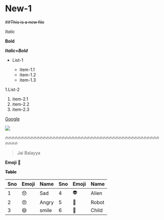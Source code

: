 # New-1
##~~This is a new file~~

*Italic*

**Bold**

***Italic+Bold***

* List-1

  * item-1.1
  * item-1.2
  * item-1.3

1.List-2

  1. item-2.1
  2. item-2.2
  3. item-2.3

[Google](www.google.com)

![](https://akm-img-a-in.tosshub.com/indiatoday/images/story/202107/Nandamuri_Balakrishna_Akhanda__1200x768.jpeg?.aX68J3F6s7C5CCwQUGyATOjmurl0cFN&size=770:433)

🔥🔥🔥🔥🔥🔥🔥🔥🔥🔥🔥🔥🔥🔥🔥🔥🔥🔥🔥🔥🔥🔥🔥🔥🔥🔥🔥🔥🔥🔥🔥🔥🔥🔥🔥🔥🔥🔥🔥🔥🔥🔥🔥🔥🔥🔥🔥🔥🔥🔥🔥🔥🔥
>Jai Balayya

**Emoji**
🤝

**~~Table~~**

Sno|Emoji|Name|Sno|Emoji|Name
--|--|--|--|--|--
 1| 😞| Sad|4| 👽| Alien
 2| 😠| Angry|5| 🤖| Robot
 3| 😄| smile|6| 🧒| Child
